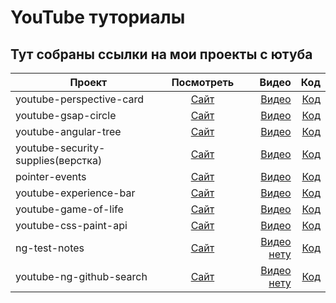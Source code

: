 # YouTube туториалы
## Тут собраны ссылки на мои проекты с ютуба

| Проект             |      Посмотреть     |  Видео | Код |
|--------------------|:-------------:|-------:|----:|
| youtube-perspective-card|  [Сайт](https://mihinov.github.io/youtube-tutorials/youtube-perspective-card/) | [Видео](https://youtube.com/watch?v=j0i9rG-YFz4&feature=shares)  |  [Код](https://github.com/mihinov/youtube-tutorials/tree/master/youtube-perspective-card)  |
| youtube-gsap-circle |    [Сайт](https://mihinov.github.io/youtube-tutorials/youtube-gsap-circle/)   |  [Видео](https://youtube.com/watch?v=FsYO00DZZXM) |  [Код](https://github.com/mihinov/youtube-tutorials/tree/master/youtube-gsap-circle) |
| youtube-angular-tree |    [Сайт](https://mihinov.github.io/youtube-tutorials/youtube-angular-tree/)   |  [Видео](https://www.youtube.com/watch?v=_wlc7C-xMb0) |  [Код](https://github.com/mihinov/youtube-tutorials/tree/master/youtube-angular-tree)  |
| youtube-security-supplies(верстка) |    [Сайт](https://mihinov.github.io/youtube-tutorials/youtube-security-supplies/)   |  [Видео](https://www.youtube.com/watch?v=PuhWKGYIsIE) |  [Код](https://github.com/mihinov/youtube-tutorials/tree/master/youtube-security-supplies)  |
| pointer-events |    [Сайт](https://mihinov.github.io/youtube-tutorials/pointer-events/)   |  [Видео](https://www.youtube.com/watch?v=rt_LeOLVgLo) |  [Код](https://github.com/mihinov/youtube-tutorials/tree/master/pointer-events)  |
| youtube-experience-bar |    [Сайт](https://mihinov.github.io/youtube-tutorials/youtube-experience-bar/)   |  [Видео](https://youtu.be/FSVwqwOcQ0Y) |  [Код](https://github.com/mihinov/youtube-tutorials/tree/master/youtube-experience-bar)  |
| youtube-game-of-life |    [Сайт](https://mihinov.github.io/youtube-tutorials/youtube-game-of-life/)   |  [Видео](https://youtu.be/iEIuwn0Sv7g?si=lRhhbIdFhk6qIhQz) |  [Код](https://github.com/mihinov/youtube-tutorials/tree/master/youtube-game-of-life)  |
| youtube-css-paint-api |    [Сайт](https://mihinov.github.io/youtube-tutorials/youtube-css-paint-api)   |  [Видео](https://youtu.be/df6kKb2rz0k) |  [Код](https://github.com/mihinov/youtube-tutorials/tree/master/youtube-css-paint-api)  |
| ng-test-notes |    [Сайт](https://mihinov.github.io/youtube-tutorials/ng-test-notes)   |  [Видео нету]() |  [Код](https://github.com/mihinov/youtube-tutorials/tree/master/ng-test-notes)  |
| youtube-ng-github-search |    [Сайт](https://mihinov.github.io/youtube-tutorials/youtube-ng-github-search)   |  [Видео нету]() |  [Код](https://github.com/mihinov/youtube-tutorials/tree/master/youtube-ng-github-search)  |


